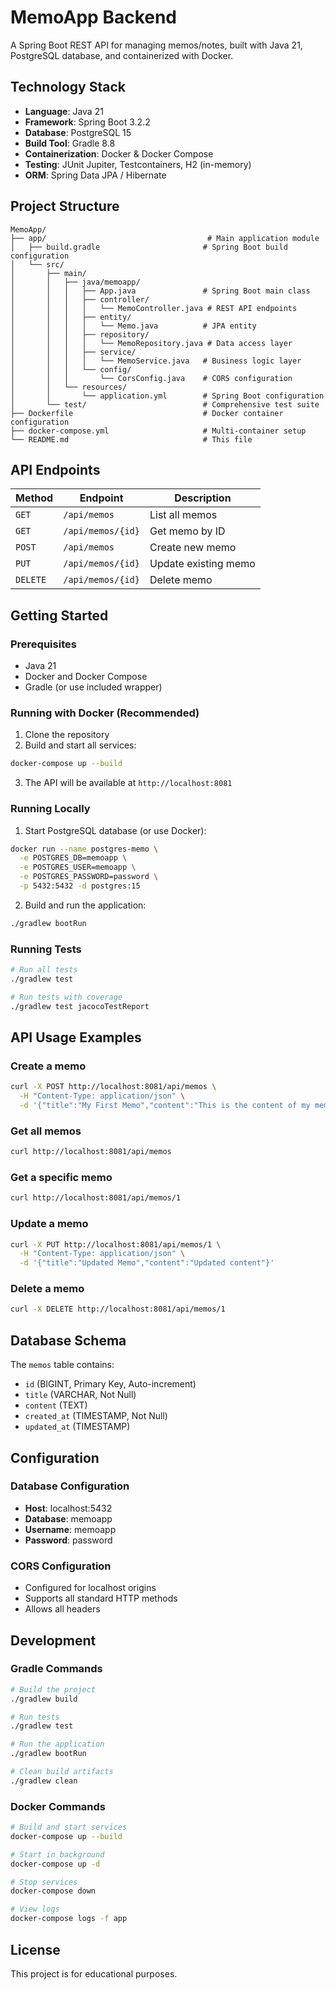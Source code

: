 # MemoApp Backend

A Spring Boot REST API for managing memos/notes, built with Java 21, PostgreSQL database, and containerized with Docker.

## Technology Stack

- **Language**: Java 21
- **Framework**: Spring Boot 3.2.2
- **Database**: PostgreSQL 15
- **Build Tool**: Gradle 8.8
- **Containerization**: Docker & Docker Compose
- **Testing**: JUnit Jupiter, Testcontainers, H2 (in-memory)
- **ORM**: Spring Data JPA / Hibernate

## Project Structure

```
MemoApp/
├── app/                                    # Main application module
│   ├── build.gradle                       # Spring Boot build configuration
│   └── src/
│       ├── main/
│       │   ├── java/memoapp/
│       │   │   ├── App.java               # Spring Boot main class
│       │   │   ├── controller/
│       │   │   │   └── MemoController.java # REST API endpoints
│       │   │   ├── entity/
│       │   │   │   └── Memo.java          # JPA entity
│       │   │   ├── repository/
│       │   │   │   └── MemoRepository.java # Data access layer
│       │   │   ├── service/
│       │   │   │   └── MemoService.java   # Business logic layer
│       │   │   └── config/
│       │   │       └── CorsConfig.java    # CORS configuration
│       │   └── resources/
│       │       └── application.yml        # Spring Boot configuration
│       └── test/                          # Comprehensive test suite
├── Dockerfile                             # Docker container configuration
├── docker-compose.yml                     # Multi-container setup
└── README.md                              # This file
```

## API Endpoints

| Method | Endpoint | Description |
|--------|----------|-------------|
| `GET` | `/api/memos` | List all memos |
| `GET` | `/api/memos/{id}` | Get memo by ID |
| `POST` | `/api/memos` | Create new memo |
| `PUT` | `/api/memos/{id}` | Update existing memo |
| `DELETE` | `/api/memos/{id}` | Delete memo |

## Getting Started

### Prerequisites

- Java 21
- Docker and Docker Compose
- Gradle (or use included wrapper)

### Running with Docker (Recommended)

1. Clone the repository
2. Build and start all services:
```bash
docker-compose up --build
```

3. The API will be available at `http://localhost:8081`

### Running Locally

1. Start PostgreSQL database (or use Docker):
```bash
docker run --name postgres-memo \
  -e POSTGRES_DB=memoapp \
  -e POSTGRES_USER=memoapp \
  -e POSTGRES_PASSWORD=password \
  -p 5432:5432 -d postgres:15
```

2. Build and run the application:
```bash
./gradlew bootRun
```

### Running Tests

```bash
# Run all tests
./gradlew test

# Run tests with coverage
./gradlew test jacocoTestReport
```

## API Usage Examples

### Create a memo
```bash
curl -X POST http://localhost:8081/api/memos \
  -H "Content-Type: application/json" \
  -d '{"title":"My First Memo","content":"This is the content of my memo"}'
```

### Get all memos
```bash
curl http://localhost:8081/api/memos
```

### Get a specific memo
```bash
curl http://localhost:8081/api/memos/1
```

### Update a memo
```bash
curl -X PUT http://localhost:8081/api/memos/1 \
  -H "Content-Type: application/json" \
  -d '{"title":"Updated Memo","content":"Updated content"}'
```

### Delete a memo
```bash
curl -X DELETE http://localhost:8081/api/memos/1
```

## Database Schema

The `memos` table contains:
- `id` (BIGINT, Primary Key, Auto-increment)
- `title` (VARCHAR, Not Null)
- `content` (TEXT)
- `created_at` (TIMESTAMP, Not Null)
- `updated_at` (TIMESTAMP)

## Configuration

### Database Configuration
- **Host**: localhost:5432
- **Database**: memoapp
- **Username**: memoapp
- **Password**: password

### CORS Configuration
- Configured for localhost origins
- Supports all standard HTTP methods
- Allows all headers

## Development

### Gradle Commands
```bash
# Build the project
./gradlew build

# Run tests
./gradlew test

# Run the application
./gradlew bootRun

# Clean build artifacts
./gradlew clean
```

### Docker Commands
```bash
# Build and start services
docker-compose up --build

# Start in background
docker-compose up -d

# Stop services
docker-compose down

# View logs
docker-compose logs -f app
```

## License

This project is for educational purposes.